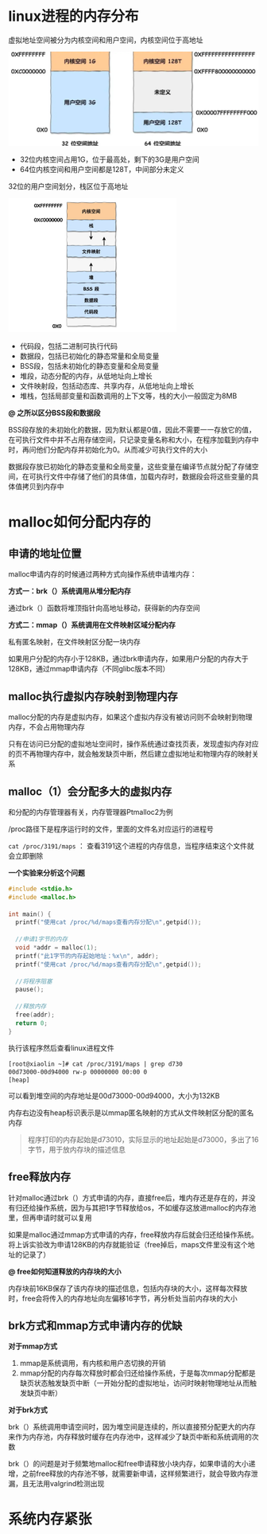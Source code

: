 # linux进程的内存分布

虚拟地址空间被分为内核空间和用户空间，内核空间位于高地址

<img src="image-20231227101657050.png" alt="image-20231227101657050" style="zoom:50%;" />

- 32位内核空间占用1G，位于最高处，剩下的3G是用户空间
- 64位内核空间和用户空间都是128T，中间部分未定义

32位的用户空间划分，栈区位于高地址

<img src="image-20231227102046976.png" alt="image-20231227102046976" style="zoom: 33%;" />

- 代码段，包括二进制可执行代码
- 数据段，包括已初始化的静态常量和全局变量
- BSS段，包括未初始化的静态变量和全局变量
- 堆段，动态分配的内存，从低地址向上增长
- 文件映射段，包括动态库、共享内存，从低地址向上增长
- 堆栈，包括局部变量和函数调用的上下文等，栈的大小一般固定为8MB

**@ 之所以区分BSS段和数据段**

BSS段存放的未初始化的数据，因为默认都是0值，因此不需要一一存放它的值，在可执行文件中并不占用存储空间，只记录变量名称和大小，在程序加载到内存中时，再问他们分配内存并初始化为0。从而减少可执行文件的大小

数据段存放已初始化的静态变量和全局变量，这些变量在编译节点就分配了存储空间，在可执行文件中存储了他们的具体值，加载内存时，数据段会将这些变量的具体值拷贝到内存中

# malloc如何分配内存的

## 申请的地址位置

malloc申请内存的时候通过两种方式向操作系统申请堆内存：

**方式一：brk（）系统调用从堆分配内存**

通过brk（）函数将堆顶指针向高地址移动，获得新的内存空间

**方式二：mmap（）系统调用在文件映射区域分配内存**

私有匿名映射，在文件映射区分配一块内存

如果用户分配的内存小于128KB，通过brk申请内存，如果用户分配的内存大于128KB，通过mmap申请内存（不同glibc版本不同）

## malloc执行虚拟内存映射到物理内存

malloc分配的内存是虚拟内存，如果这个虚拟内存没有被访问则不会映射到物理内存，不会占用物理内存

只有在访问已分配的虚拟地址空间时，操作系统通过查找页表，发现虚拟内存对应的页不再物理内存中，就会触发缺页中断，然后建立虚拟地址和物理内存的映射关系

## malloc（1）会分配多大的虚拟内存

和分配的内存管理器有关，内存管理器Ptmalloc2为例

/proc路径下是程序运行时的文件，里面的文件名对应运行的进程号

`cat /proc/3191/maps` ： 查看3191这个进程的内存信息，当程序结束这个文件就会立即删除

**一个实验来分析这个问题**

```cpp
#include <stdio.h>
#include <malloc.h>

int main() {
  printf("使用cat /proc/%d/maps查看内存分配\n",getpid());
  
  //申请1字节的内存
  void *addr = malloc(1);
  printf("此1字节的内存起始地址：%x\n", addr);
  printf("使用cat /proc/%d/maps查看内存分配\n",getpid());
 
  //将程序阻塞
  pause();

  //释放内存
  free(addr);
  return 0;
}
```

执行该程序然后查看linux进程文件

```shell
[root@xiaolin ~]# cat /proc/3191/maps | grep d730
00d73000-00d94000 rw-p 00000000 00:00 0                            [heap]
```

可以看到堆空间的内存地址是00d73000-00d94000，大小为132KB

内存右边没有heap标识表示是以mmap匿名映射的方式从文件映射区分配的匿名内存

> 程序打印的内存起始是d73010，实际显示的地址起始是d73000，多出了16字节，用于放内存块的描述信息

## free释放内存

针对malloc通过brk（）方式申请的内存，直接free后，堆内存还是存在的，并没有归还给操作系统，因为与其把1字节释放给os，不如缓存这放进malloc的内存池里，但再申请时就可以复用

如果是malloc通过mmap方式申请的内存，free释放内存后就会归还给操作系统。将上诉实验改为申请128KB的内存就能验证（free掉后，maps文件里没有这个地址的记录了）

**@ free如何知道释放的内存块的大小**

内存块前16KB保存了该内存块的描述信息，包括内存块的大小，这样每次释放时，free会将传入的内存地址向左偏移16字节，再分析处当前内存块的大小

## brk方式和mmap方式申请内存的优缺

**对于mmap方式**

1. mmap是系统调用，有内核和用户态切换的开销
2. mmap分配的内存每次释放时都会归还给操作系统，于是每次mmap分配都是缺页状态触发缺页中断（一开始分配的虚拟地址，访问时映射物理地址从而触发缺页中断）

**对于brk方式**

brk（）系统调用申请空间时，因为堆空间是连续的，所以直接预分配更大的内存来作为内存池，内存释放时缓存在内存池中，这样减少了缺页中断和系统调用的次数

brk（）的问题是对于频繁地malloc和free申请释放小块内存，如果申请的大小递增，之前free释放的内存池不够，就需要新申请，这样频繁进行，就会导致内存泄漏，且无法用valgrind检测出现

# 系统内存紧张
